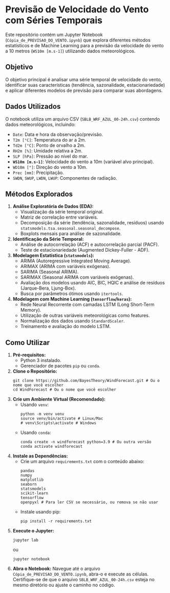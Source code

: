 # Previsão de Velocidade do Vento com Séries Temporais

Este repositório contém um Jupyter Notebook (`Cópia_de_PREVISAO_DO_VENTO.ipynb`) que explora diferentes métodos estatísticos e de Machine Learning para a previsão da velocidade do vento a 10 metros (`WS10m [m.s-1]`) utilizando dados meteorológicos.

## Objetivo

O objetivo principal é analisar uma série temporal de velocidade do vento, identificar suas características (tendência, sazonalidade, estacionariedade) e aplicar diferentes modelos de previsão para comparar suas abordagens.

## Dados Utilizados

O notebook utiliza um arquivo CSV (`SBLB_WRF_AZUL_00-24h.csv`) contendo dados meteorológicos, incluindo:
*   `Date`: Data e hora da observação/previsão.
*   `T2m [°C]`: Temperatura do ar a 2m.
*   `Td2m [°C]`: Ponto de orvalho a 2m.
*   `RH2m [%]`: Umidade relativa a 2m.
*   `SLP [hPa]`: Pressão ao nível do mar.
*   **`WS10m [m.s-1]`**: Velocidade do vento a 10m (variável alvo principal).
*   `WD10m [°]`: Direção do vento a 10m.
*   `Prec [mm]`: Precipitação.
*   `SWDN`, `SWUP`, `LWDN`, `LWUP`: Componentes de radiação.

## Métodos Explorados

1.  **Análise Exploratória de Dados (EDA):**
    *   Visualização da série temporal original.
    *   Matriz de correlação entre variáveis.
    *   Decomposição da série (tendência, sazonalidade, resíduos) usando `statsmodels.tsa.seasonal.seasonal_decompose`.
    *   Boxplots mensais para análise de sazonalidade.
2.  **Identificação da Série Temporal:**
    *   Análise de autocorrelação (ACF) e autocorrelação parcial (PACF).
    *   Teste de estacionariedade (Augmented Dickey-Fuller - ADF).
3.  **Modelagem Estatística (`statsmodels`):**
    *   ARIMA (Autoregressive Integrated Moving Average).
    *   ARIMAX (ARIMA com variáveis exógenas).
    *   SARIMA (Seasonal ARIMA).
    *   SARIMAX (Seasonal ARIMA com variáveis exógenas).
    *   Avaliação dos modelos usando AIC, BIC, HQIC e análise de resíduos (Jarque-Bera, Ljung-Box).
    *   Busca por parâmetros ótimos usando `itertools`.
4.  **Modelagem com Machine Learning (`tensorflow`/`keras`):**
    *   Rede Neural Recorrente com camadas LSTM (Long Short-Term Memory).
    *   Utilização de outras variáveis meteorológicas como features.
    *   Normalização dos dados usando `StandardScaler`.
    *   Treinamento e avaliação do modelo LSTM.

## Como Utilizar

1.  **Pré-requisitos:**
    *   Python 3 instalado.
    *   Gerenciador de pacotes `pip` ou `conda`.
2.  **Clone o Repositório:**
    ```
    git clone https://github.com/BayesTheory/WindForecast.git # Ou o nome que você escolher
    cd WindForecast # Ou o nome que você escolher
    ```
3.  **Crie um Ambiente Virtual (Recomendado):**
    *   Usando `venv`:
        ```
        python -m venv venv
        source venv/bin/activate # Linux/Mac
        # venv\Scripts\activate # Windows
        ```
    *   Usando `conda`:
        ```
        conda create -n windforecast python=3.9 # Ou outra versão
        conda activate windforecast
        ```
4.  **Instale as Dependências:**
    *   Crie um arquivo `requirements.txt` com o conteúdo abaixo:
        ```
        pandas
        numpy
        matplotlib
        seaborn
        statsmodels
        scikit-learn
        tensorflow
        openpyxl # Para ler CSV se necessário, ou remova se não usar
        ```
    *   Instale usando pip:
        ```
        pip install -r requirements.txt
        ```
5.  **Execute o Jupyter:**
    ```
    jupyter lab
    ```
    ou
    ```
    jupyter notebook
    ```
6.  **Abra o Notebook:** Navegue até o arquivo `Cópia_de_PREVISAO_DO_VENTO.ipynb`, abra-o e execute as células. Certifique-se de que o arquivo `SBLB_WRF_AZUL_00-24h.csv` esteja no mesmo diretório ou ajuste o caminho no código.
